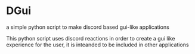 # DGui
a simple python script to make discord based gui-like applications

This python script uses discord reactions in order to create a gui like experience for the user, it is inteanded to be
included in other applications

